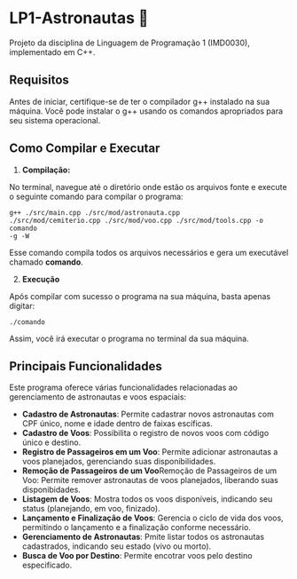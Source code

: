 # LP1-Astronautas 🚀

Projeto da disciplina de Linguagem de Programação 1 (IMD0030), implementado em C++.


## Requisitos

Antes de iniciar, certifique-se de ter o compilador g++ instalado na sua máquina. Você pode instalar o g++ usando os comandos apropriados para seu sistema operacional.

## Como Compilar e Executar

1. **Compilação:**

No terminal, navegue até o diretório onde estão os arquivos fonte e execute o seguinte comando para compilar o programa:

<code>g++ ./src/main.cpp ./src/mod/astronauta.cpp ./src/mod/cemiterio.cpp ./src/mod/voo.cpp ./src/mod/tools.cpp -o comando -g -W</code>

Esse comando compila todos os arquivos necessários e gera um executável chamado <strong>comando</strong>.

2. **Execução**

Após compilar com sucesso o programa na sua máquina, basta apenas digitar:

<code>./comando</code>

Assim, você irá executar o programa no terminal da sua máquina.


## Principais Funcionalidades

Este programa oferece várias funcionalidades relacionadas ao gerenciamento de astronautas e voos espaciais:
<ul>
<li><strong>Cadastro de Astronautas</strong>: Permite cadastrar novos astronautas com CPF único, nome e idade dentro de faixas escíficas.</li>
<li><strong>Cadastro de Voos</strong>: Possibilita o registro de novos voos com código único e destino.</li>
<li><strong>Registro de Passageiros  em um Voo</strong>: Permite adicionar astronautas a voos planejados, gerenciando suas disponibilidades.</li>
<li><strong>Remoção de Passageiros  de um Voo</strong>Remoção de Passageiros  de um Voo: Permite remover astronautas de voos planejados, liberando suas disponibidades.</li>
<li><strong>Listagem de Voos</strong>: Mostra todos os voos disponíveis, indicando seu status (planejando, em voo, finizado).</li>
<li><strong>Lançamento e Finalização de Voos</strong>: Gerencia o ciclo de vida dos voos, permitindo o lançamento e a finalização conforme necessário.</li>
<li><strong>Gerenciamento de Astronautas</strong>: Pmite listar todos os astronautas cadastrados, indicando seu estado (vivo ou morto).</li>
<li><strong>Busca de Voo  por Destino</strong>: Permite encotrar voos pelo destino especificado.</li>
</ul
